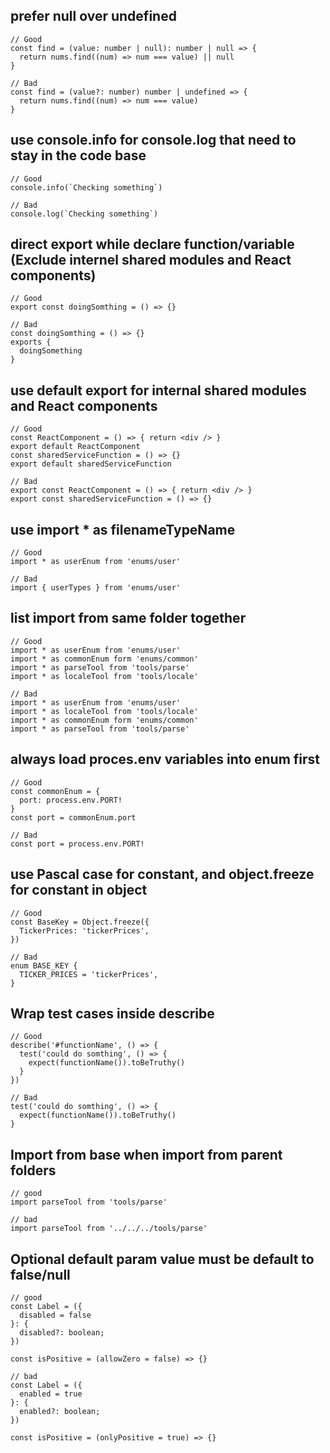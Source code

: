 ## prefer null over undefined
```
// Good
const find = (value: number | null): number | null => {
  return nums.find((num) => num === value) || null
}

// Bad
const find = (value?: number) number | undefined => {
  return nums.find((num) => num === value)
}
```

## use console.info for console.log that need to stay in the code base

```
// Good
console.info(`Checking something`)

// Bad
console.log(`Checking something`)
```

## direct export while declare function/variable (Exclude internel shared modules and React components)

```
// Good
export const doingSomthing = () => {}

// Bad
const doingSomthing = () => {}
exports {
  doingSomething
}
```

## use default export for internal shared modules and React components

```
// Good
const ReactComponent = () => { return <div /> }
export default ReactComponent
const sharedServiceFunction = () => {}
export default sharedServiceFunction

// Bad
export const ReactComponent = () => { return <div /> }
export const sharedServiceFunction = () => {}
```

## use import * as filenameTypeName

```
// Good
import * as userEnum from 'enums/user'

// Bad
import { userTypes } from 'enums/user'
```

## list import from same folder together

```
// Good
import * as userEnum from 'enums/user'
import * as commonEnum form 'enums/common'
import * as parseTool from 'tools/parse'
import * as localeTool from 'tools/locale'

// Bad
import * as userEnum from 'enums/user'
import * as localeTool from 'tools/locale'
import * as commonEnum form 'enums/common'
import * as parseTool from 'tools/parse'
```

## always load proces.env variables into enum first

```
// Good
const commonEnum = {
  port: process.env.PORT!
}
const port = commonEnum.port

// Bad
const port = process.env.PORT!
```

## use Pascal case for constant, and object.freeze for constant in object

```
// Good
const BaseKey = Object.freeze({
  TickerPrices: 'tickerPrices',
})

// Bad
enum BASE_KEY {
  TICKER_PRICES = 'tickerPrices',
}
```

## Wrap test cases inside describe

```
// Good
describe('#functionName', () => {
  test('could do somthing', () => {
    expect(functionName()).toBeTruthy()
  }
})

// Bad
test('could do somthing', () => {
  expect(functionName()).toBeTruthy()
}
```

## Import from base when import from parent folders

```
// good
import parseTool from 'tools/parse'

// bad
import parseTool from '../../../tools/parse'
```

## Optional default param value must be default to false/null

```
// good
const Label = ({
  disabled = false
}: {
  disabled?: boolean;
})

const isPositive = (allowZero = false) => {}

// bad
const Label = ({
  enabled = true
}: {
  enabled?: boolean;
})

const isPositive = (onlyPositive = true) => {}
```